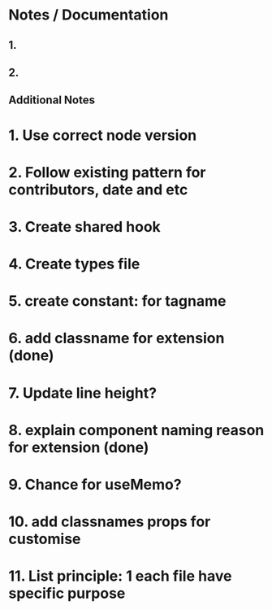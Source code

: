 # Notes / Documentation

## 1. 

## 2.

## Additional Notes

# 1. Use correct node version

# 2. Follow existing pattern for contributors, date and etc

# 3. Create shared hook

# 4. Create types file

# 5. create constant: for tagname

# 6. add classname for extension (done)

# 7. Update line height?

# 8. explain component naming reason for extension (done)

# 9. Chance for useMemo?

# 10. add classnames props for customise

# 11. List principle: 1 each file have specific purpose
